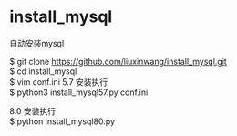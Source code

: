 # install_mysql
自动安装mysql

$ git clone https://github.com/liuxinwang/install_mysql.git  
$ cd install_mysql  
$ vim conf.ini
5.7 安装执行  
$ python3 install_mysql57.py conf.ini
  
8.0 安装执行  
$ python install_mysql80.py  
